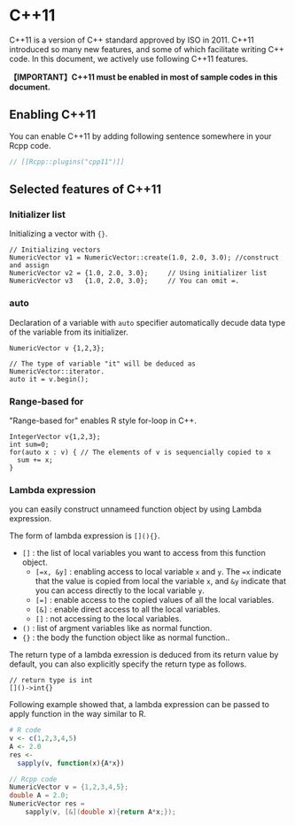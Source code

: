 # C++11

C++11 is a version of C++ standard approved by ISO in 2011. C++11 introduced so many new features, and some of which facilitate writing C++ code. In this document, we actively use following C++11 features.

**【IMPORTANT】C++11 must be enabled in most of sample codes in this document.**

## Enabling C++11

You can enable C++11 by adding following sentence somewhere in your Rcpp code.

```cpp
// [[Rcpp::plugins("cpp11")]]
```

## Selected features of C++11


### Initializer list

Initializing a vector with `{}`.

```
// Initializing vectors
NumericVector v1 = NumericVector::create(1.0, 2.0, 3.0); //construct and assign
NumericVector v2 = {1.0, 2.0, 3.0};     // Using initializer list
NumericVector v3   {1.0, 2.0, 3.0};     // You can omit =.
```

### auto

Declaration of a variable with `auto` specifier automatically decude data type of the variable from its initializer.

```
NumericVector v {1,2,3};

// The type of variable "it" will be deduced as NumericVector::iterator.
auto it = v.begin();
```

### Range-based for

"Range-based for" enables R style for-loop in C++.

```
IntegerVector v{1,2,3};
int sum=0;
for(auto x : v) { // The elements of v is sequencially copied to x
  sum += x;
}
```


### Lambda expression

you can easily construct unnameed function object by using Lambda expression.

The form of lambda expression is `[](){}`.

* `[]` : the list of local variables you want to access from this function object.
    * `[=x, &y]` : enabling access to local variable `x` and `y`. The `=x` indicate that the value is copied from local the variable `x`, and `&y` indicate that you can access directly to the local variable `y`.
    * `[=]` : enable access to the copied values of all the local variables.
    * `[&]` : enable direct access to all the local variables.
    * `[]`  : not accessing to the local variables.
* `()` : list of argment variables like as normal function.
* `{}` : the body the function object like as normal function..

The return type of a lambda exression is deduced from its return value by default, you can also explicitly specify the return type as follows.

```
// return type is int
[]()->int{}
```

Following example showed that, a lambda expression can be passed to apply function in the way similar to R.


``` R
# R code
v <- c(1,2,3,4,5)
A <- 2.0
res <-
  sapply(v, function(x){A*x})
```

``` cpp
// Rcpp code
NumericVector v = {1,2,3,4,5};
double A = 2.0;
NumericVector res =
    sapply(v, [&](double x){return A*x;});
```
